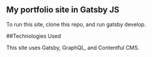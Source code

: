 ## My portfolio site in Gatsby JS

To run this site, clone this repo, and run gatsby develop.

##Technologies Used

This site uses Gatsby, GraphQL, and Contentful CMS.